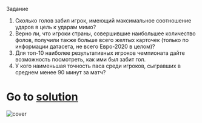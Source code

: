 Задание
1. Сколько голов забил игрок, имеющий максимальное соотношение ударов в цель к ударам мимо?
2. Верно ли, что игроки страны, совершившие наибольшее количество фолов, получили также больше всего желтых карточек (только по информации датасета, не всего Евро-2020 в целом)?
3. Для топ-10 наиболее результативных игроков чемпионата дайте возможность посмотреть, как ими был забит гол.
4. У кого наименьшая точность паса среди игроков, сыгравших в среднем менее 90 минут за матч?
# Go to [solution](https://public.tableau.com/app/profile/.48972542/viz/11Tableau_Marathon_2_0/Dashboard3)
![cover](https://github.com/MartynovychSerhii/Data_Analytics/blob/main/Files/img/Marathon_11.png)


